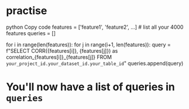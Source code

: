 # practise
python
Copy code
features = ['feature1', 'feature2', ...]  # list all your 4000 features
queries = []

for i in range(len(features)):
    for j in range(i+1, len(features)):
        query = f"SELECT CORR({features[i]}, {features[j]}) as correlation_{features[i]}_{features[j]} FROM `your_project_id.your_dataset_id.your_table_id`"
        queries.append(query)

# You'll now have a list of queries in `queries`

